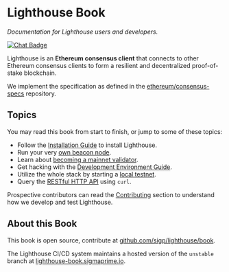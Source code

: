 # Lighthouse Book

_Documentation for Lighthouse users and developers._

[![Chat Badge]][Chat Link]

[Chat Badge]: https://img.shields.io/badge/chat-discord-%237289da
[Chat Link]: https://discord.gg/cyAszAh

Lighthouse is an **Ethereum consensus client** that connects to other Ethereum consensus
clients to form a resilient and decentralized proof-of-stake blockchain.

We implement the specification as defined in the
[ethereum/consensus-specs](https://github.com/ethereum/consensus-specs) repository.

## Topics

You may read this book from start to finish, or jump to some of these topics:

- Follow the [Installation Guide](./installation.md) to install Lighthouse.
- Run your very [own beacon node](./run_a_node.md).
- Learn about [becoming a mainnet validator](./mainnet-validator.md).
- Get hacking with the [Development Environment Guide](./setup.md).
- Utilize the whole stack by starting a [local testnet](./setup.md#local-testnets).
- Query the [RESTful HTTP API](./api.md) using `curl`.

Prospective contributors can read the [Contributing](./contributing.md) section
to understand how we develop and test Lighthouse.

## About this Book

This book is open source, contribute at
[github.com/sigp/lighthouse/book](https://github.com/sigp/lighthouse/tree/unstable/book).

The Lighthouse CI/CD system maintains a hosted version of the `unstable` branch
at [lighthouse-book.sigmaprime.io](http://lighthouse-book.sigmaprime.io).
